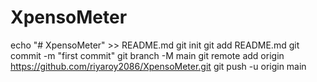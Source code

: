 # XpensoMeter
echo "# XpensoMeter" >> README.md
git init
git add README.md
git commit -m "first commit"
git branch -M main
git remote add origin https://github.com/riyaroy2086/XpensoMeter.git
git push -u origin main
